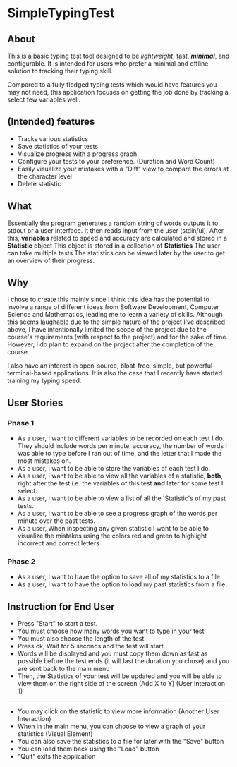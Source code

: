 # SimpleTypingTest

## About
This is a basic typing test tool designed to be *lightweight*, fast, ***minimal***, and configurable.
It is intended for users who prefer a minimal and offline solution to tracking their typing skill.

Compared to a fully fledged typing tests which would have features you may not need, 
this application focuses on getting the job done by tracking a select few variables well.

## (Intended) features
- Tracks various statistics
- Save statistics of your tests
- Visualize progress with a progress graph
- Configure your tests to your preference. (Duration and Word Count)
- Easily visualize your mistakes with a "Diff" view to compare the errors at the character level
- Delete statistic

## What
Essentially the program generates a random string of words outputs it to stdout or a user interface.
It then reads input from the user (stdin/ui).
After this, **variables** related to speed and accuracy are calculated and stored in a **Statistic** object
This object is stored in a collection of **Statistics**
The user can take multiple tests
The statistics can be viewed later by the user to get an overview of their progress.

## Why
I chose to create this mainly since I think this idea has the potential to involve a range of different ideas from Software Development, Computer Science and Mathematics, leading me to learn a variety of skills.
Although this seems laughable due to the simple nature of the project I've described above, I have intentionally limited the scope of the project due to the course's requirements (with respect to the project) and for the sake of time.
However, I do plan to expand on the project after the completion of the course.

I also have an interest in open-source, bloat-free, simple, but powerful terminal-based applications. 
It is also the case that I recently have started training my typing speed.


## User Stories
### Phase 1
- As a user, I want to different variables to be recorded on each test I do. They should include words per minute, accuracy, the number of words I was able to type before I ran out of time, and the letter that I made the most mistakes on.
- As a user, I want to be able to store the variables of each test I do.
- As a user, I want to be able to view all the variables of a statistic, **both**, right after the test i.e. the variables of this test **and** later for some test I select.
- As a user, I want to be able to view a list of all the 'Statistic's of my past tests.
- As a user, I want to be able to see a progress graph of the words per minute over the past tests.
- As a user, When inspecting any given statistic I want to be able to visualize the mistakes using the colors red and green to highlight incorrect and correct letters 
### Phase 2 
- As a user, I want to have the option to save all of my statistics to a file.
- As a user, I want to have the option to load my past statistics from a file.




## Instruction for End User
- Press "Start" to start a test.
- You must choose how many words you want to type in your test
- You must also choose the length of the test
- Press ok, Wait for 5 seconds and the test will start
- Words will be displayed and you must copy them down as fast as possible before the test ends (it will last the duration you chose) and you are sent back to the main menu
- Then, the Statistics of your test will be updated and you will be able to view them on the right side of the screen (Add X to Y) (User Interaction 1)
---
- You may click on the statistic to view more information (Another User Interaction)
- When in the main menu, you can choose to view a graph of your statistics (Visual Element)
- You can also save the statistics to a file for later with the "Save" button 
- You can load them back using the "Load" button
- "Quit" exits the application

